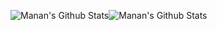 <img  align="center" src="https://github-readme-stats.vercel.app/api?username=manan025&&show_icons=true&count_private=true&hide_border=true&hide_title=true&theme=tokyonight" alt="Manan's Github Stats"><img align="center" src="https://github-readme-stats.vercel.app/api/top-langs/?username=manan025&layout=compact&hide_border=true&hide=CSS,HTML&theme=tokyonight" alt="Manan's Github Stats">

<!--### Hi there 👋-->

<!--
**manan025/manan025** is a ✨ _special_ ✨ repository because its `README.md` (this file) appears on your GitHub profile.

Here are some ideas to get you started:

- 🔭 I’m currently working on ...
- 🌱 I’m currently learning ...
- 👯 I’m looking to collaborate on ...
- 🤔 I’m looking for help with ...
- 💬 Ask me about ...
- 📫 How to reach me: ...
- 😄 Pronouns: ...
- ⚡ Fun fact: ...
-->
<!-- Thanks to TarushS -->

